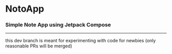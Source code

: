 # NotoApp
### Simple Note App using Jetpack Compose
---
this dev branch is meant for experimenting with code for newbies (only reasonable PRs will be merged)
